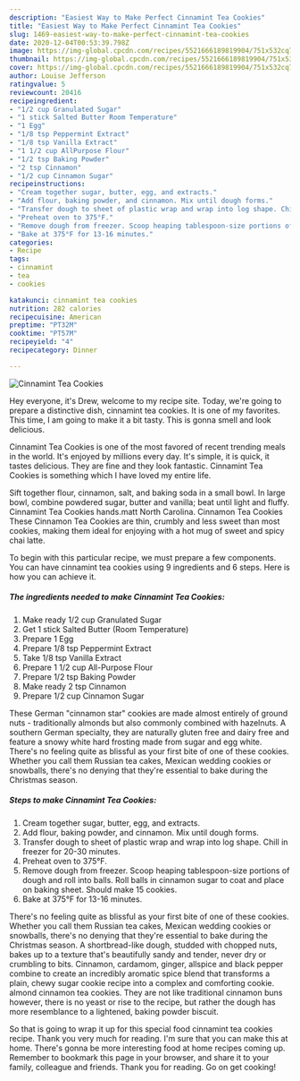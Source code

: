 ```yaml
---
description: "Easiest Way to Make Perfect Cinnamint Tea Cookies"
title: "Easiest Way to Make Perfect Cinnamint Tea Cookies"
slug: 1469-easiest-way-to-make-perfect-cinnamint-tea-cookies
date: 2020-12-04T00:53:39.798Z
image: https://img-global.cpcdn.com/recipes/5521666189819904/751x532cq70/cinnamint-tea-cookies-recipe-main-photo.jpg
thumbnail: https://img-global.cpcdn.com/recipes/5521666189819904/751x532cq70/cinnamint-tea-cookies-recipe-main-photo.jpg
cover: https://img-global.cpcdn.com/recipes/5521666189819904/751x532cq70/cinnamint-tea-cookies-recipe-main-photo.jpg
author: Louise Jefferson
ratingvalue: 5
reviewcount: 20416
recipeingredient:
- "1/2 cup Granulated Sugar"
- "1 stick Salted Butter Room Temperature"
- "1 Egg"
- "1/8 tsp Peppermint Extract"
- "1/8 tsp Vanilla Extract"
- "1 1/2 cup AllPurpose Flour"
- "1/2 tsp Baking Powder"
- "2 tsp Cinnamon"
- "1/2 cup Cinnamon Sugar"
recipeinstructions:
- "Cream together sugar, butter, egg, and extracts."
- "Add flour, baking powder, and cinnamon. Mix until dough forms."
- "Transfer dough to sheet of plastic wrap and wrap into log shape. Chill in freezer for 20-30 minutes."
- "Preheat oven to 375°F."
- "Remove dough from freezer. Scoop heaping tablespoon-size portions of dough and roll into balls. Roll balls in cinnamon sugar to coat and place on baking sheet. Should make 15 cookies."
- "Bake at 375°F for 13-16 minutes."
categories:
- Recipe
tags:
- cinnamint
- tea
- cookies

katakunci: cinnamint tea cookies 
nutrition: 282 calories
recipecuisine: American
preptime: "PT32M"
cooktime: "PT57M"
recipeyield: "4"
recipecategory: Dinner

---
```



![Cinnamint Tea Cookies](https://img-global.cpcdn.com/recipes/5521666189819904/751x532cq70/cinnamint-tea-cookies-recipe-main-photo.jpg)

Hey everyone, it's Drew, welcome to my recipe site. Today, we're going to prepare a distinctive dish, cinnamint tea cookies. It is one of my favorites. This time, I am going to make it a bit tasty. This is gonna smell and look delicious.

Cinnamint Tea Cookies is one of the most favored of recent trending meals in the world. It's enjoyed by millions every day. It's simple, it is quick, it tastes delicious. They are fine and they look fantastic. Cinnamint Tea Cookies is something which I have loved my entire life.

Sift together flour, cinnamon, salt, and baking soda in a small bowl. In large bowl, combine powdered sugar, butter and vanilla; beat until light and fluffy. Cinnamint Tea Cookies hands.matt North Carolina. Cinnamon Tea Cookies These Cinnamon Tea Cookies are thin, crumbly and less sweet than most cookies, making them ideal for enjoying with a hot mug of sweet and spicy chai latte.


To begin with this particular recipe, we must prepare a few components. You can have cinnamint tea cookies using 9 ingredients and 6 steps. Here is how you can achieve it.

<!--inarticleads1-->

##### The ingredients needed to make Cinnamint Tea Cookies:

1. Make ready 1/2 cup Granulated Sugar
1. Get 1 stick Salted Butter (Room Temperature)
1. Prepare 1 Egg
1. Prepare 1/8 tsp Peppermint Extract
1. Take 1/8 tsp Vanilla Extract
1. Prepare 1 1/2 cup All-Purpose Flour
1. Prepare 1/2 tsp Baking Powder
1. Make ready 2 tsp Cinnamon
1. Prepare 1/2 cup Cinnamon Sugar


These German &#34;cinnamon star&#34; cookies are made almost entirely of ground nuts - traditionally almonds but also commonly combined with hazelnuts. A southern German specialty, they are naturally gluten free and dairy free and feature a snowy white hard frosting made from sugar and egg white. There&#39;s no feeling quite as blissful as your first bite of one of these cookies. Whether you call them Russian tea cakes, Mexican wedding cookies or snowballs, there&#39;s no denying that they&#39;re essential to bake during the Christmas season. 

<!--inarticleads2-->

##### Steps to make Cinnamint Tea Cookies:

1. Cream together sugar, butter, egg, and extracts.
1. Add flour, baking powder, and cinnamon. Mix until dough forms.
1. Transfer dough to sheet of plastic wrap and wrap into log shape. Chill in freezer for 20-30 minutes.
1. Preheat oven to 375°F.
1. Remove dough from freezer. Scoop heaping tablespoon-size portions of dough and roll into balls. Roll balls in cinnamon sugar to coat and place on baking sheet. Should make 15 cookies.
1. Bake at 375°F for 13-16 minutes.


There&#39;s no feeling quite as blissful as your first bite of one of these cookies. Whether you call them Russian tea cakes, Mexican wedding cookies or snowballs, there&#39;s no denying that they&#39;re essential to bake during the Christmas season. A shortbread-like dough, studded with chopped nuts, bakes up to a texture that&#39;s beautifully sandy and tender, never dry or crumbling to bits. Cinnamon, cardamom, ginger, allspice and black pepper combine to create an incredibly aromatic spice blend that transforms a plain, chewy sugar cookie recipe into a complex and comforting cookie. almond cinnamon tea cookies. They are not like traditional cinnamon buns however, there is no yeast or rise to the recipe, but rather the dough has more resemblance to a lightened, baking powder biscuit. 

So that is going to wrap it up for this special food cinnamint tea cookies recipe. Thank you very much for reading. I'm sure that you can make this at home. There's gonna be more interesting food at home recipes coming up. Remember to bookmark this page in your browser, and share it to your family, colleague and friends. Thank you for reading. Go on get cooking!
